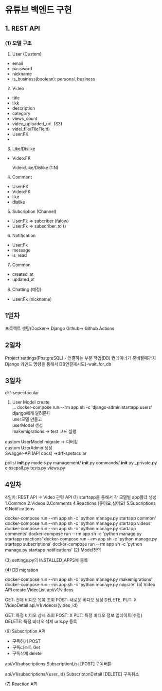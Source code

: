 # 유튜브 백엔드 구현

## 1. REST API

### (1) 모델 구조

1. User (Custom)

- email
- password
- nickname
- is_business(boolean): personal, business

2. Video

- title
- likk
- description
- category
- views_count
- video_uploaded_url. (S3)
- videl_file(FileField)
- User:FK
-

3. Like/Dislike

- Video:FK

  Video:Like/Dislike (1:N)

4. Comment

- User:FK
- Video:FK
- like
- dislike

5. Subcription (Channel)

- User:Fk => subcriber (falow)
- User:Fk => subscriber_to ()

6. Notification

- User:Fk
- message
- is_read

7. Common

- created_at
- updated_at

8. Chatting (예정)

- User:Fk (nickname)

## 1일차

프로젝트 셋팅(Docker-> Django Github-> Github Actions

## 2일차

Project settings(PostgreSQL) - 연결하는 부분 작업(DB) 컨테이너가 준비될때까지 Django 커멘드 명령을 통해서 DB연결재시도)-wait_for_db

## 3일차

drf-sepectacular

1. User Model create  
   ...
   docker-compose run --rm app sh -c 'django-admin startapp users'  
   django에게 알려준다  
   user모델 만들고  
   userModel 생성  
   makemigrations -> test 코드 실행

custom UserModel migrate -> 디버깅  
custom UserAdmin 생성  
Swagger-API(API docs) ->drf-spetacular

polls/
**init**.py
models.py
management/
**init**.py
commands/
**init**.py
\_private.py
closepoll.py
tests.py
views.py

## 4일차

4일차: REST API -> Video 관련 API
(1) startapp을 통해서 각 모델별 app폴더 생성 1.Common 2.Videos 3.Comments 4.Reactions (좋아요,싫어요) 5.Subcriptions 6.Notifications

docker-compose run --rm app sh -c 'python manage.py startapp common'
docker-compose run --rm app sh -c 'python manage.py startapp videos'
docker-compose run --rm app sh -c 'python manage.py startapp comments'
docker-compose run --rm app sh -c 'python manage.py startapp reactions'
docker-compose run --rm app sh -c 'python manage.py startapp subscriptions'
docker-compose run --rm app sh -c 'python manage.py startapp notifications'
(2) Model정의

(3) settings.py의 INSTALLED_APPS에 등록

(4) DB migration

docker-compose run --rm app sh -c 'python manage.py makemigrations'
docker-compose run --rm app sh -c 'python manage.py migrate'
(5) Video API create VideoList api/v1/videos

GET: 전체 비디오 목록 조회
POST: 새로운 비디오 생성
DELETE, PUT: X
VideoDetail api/v1/videos/{video_id}

GET: 특정 비디오 상세 조회
POST: X
PUT: 특정 비디오 정보 업데이트(수정)
DELETE: 특정 비디오 삭제
urls.py 등록

(6) Subscription API

- 구독하기 POST
- 구독리스트 Get
- 구독삭제 delete

api/v1/subscriptions
SubscriptionList
[POST] 구독버튼

api/v1/subscriptions/{user_id}
SubscriptonDetail
[DELETE] 구독취소

(7) Reaction API
